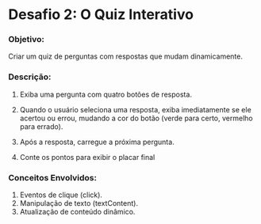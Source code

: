# Desafio 2: O Quiz Interativo



### Objetivo: 

Criar um quiz de perguntas com respostas que mudam dinamicamente.

### Descrição:

1. Exiba uma pergunta com quatro botões de resposta.

2. Quando o usuário seleciona uma resposta, exiba imediatamente se ele acertou ou errou, mudando a cor do botão (verde para certo, vermelho para errado).

3. Após a resposta, carregue a próxima pergunta.

4. Conte os pontos para exibir o placar final

### Conceitos Envolvidos:
1. Eventos de clique (click).
2. Manipulação de texto (textContent).
3. Atualização de conteúdo dinâmico.